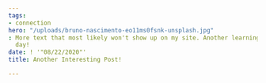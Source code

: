 ```yaml
---
tags:
- connection
hero: "/uploads/bruno-nascimento-eo11ms0fsnk-unsplash.jpg"
: More text that most likely won't show up on my site. Another learning
  day!
date: ! '"08/22/2020"'
title: Another Interesting Post!

---
```

